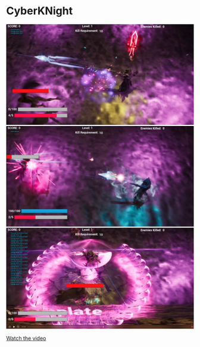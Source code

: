 # CyberKNight

![Game Play](./p1.jpg)
![Game Play](./p2.jpg)
![Game Play](./p3.jpg)

[Watch the video](https://github.com/Luo-hongyi/Cyberknight/raw/main/cyberknight.mp4)
